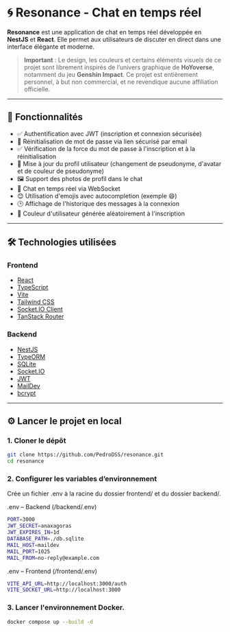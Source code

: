 # 🌀 Resonance - Chat en temps réel

**Resonance** est une application de chat en temps réel développée en **NestJS** et **React**. 
Elle permet aux utilisateurs de discuter en direct dans une interface élégante et moderne.

> **Important** : Le design, les couleurs et certains éléments visuels de ce projet sont librement inspirés de l’univers graphique de **HoYoverse**, notamment du jeu **Genshin Impact**. Ce projet est entièrement personnel, à but non commercial, et ne revendique aucune affiliation officielle.

---

## 🚀 Fonctionnalités

- ✅ Authentification avec JWT (inscription et connexion sécurisée)
- 🔐 Réinitialisation de mot de passe via lien sécurisé par email
- ✅ Vérification de la force du mot de passe à l'inscription et à la réinitialisation
- 👤 Mise à jour du profil utilisateur (changement de pseudonyme, d'avatar et de couleur de pseudonyme)
- 🖼️ Support des photos de profil dans le chat
- 💬 Chat en temps réel via WebSocket
- 😊 Utilisation d'emojis avec autocompletion (exemple :smile:)
- 🕒 Affichage de l'historique des messages à la connexion
- 🎨 Couleur d'utilisateur générée aléatoirement à l'inscription

---

## 🛠️ Technologies utilisées

### Frontend

- [React](https://reactjs.org/)
- [TypeScript](https://www.typescriptlang.org/)
- [Vite](https://vitejs.dev/)
- [Tailwind CSS](https://tailwindcss.com/)
- [Socket.IO Client](https://socket.io/)
- [TanStack Router](https://tanstack.com/router)

### Backend

- [NestJS](https://nestjs.com/)
- [TypeORM](https://typeorm.io/)
- [SQLite](https://www.sqlite.org/)
- [Socket.IO](https://socket.io/)
- [JWT](https://jwt.io/)
- [MailDev](https://github.com/maildev/maildev)
- [bcrypt](https://www.npmjs.com/package/bcrypt)

---

## ⚙️ Lancer le projet en local

### 1. Cloner le dépôt

```bash
git clone https://github.com/PedroDSS/resonance.git
cd resonance
```

### 2. Configurer les variables d’environnement
Crée un fichier .env à la racine du dossier frontend/ et du dossier backend/.

.env – Backend (/backend/.env)
```bash
PORT=3000
JWT_SECRET=anaxagoras
JWT_EXPIRES_IN=1d
DATABASE_PATH=./db.sqlite
MAIL_HOST=maildev
MAIL_PORT=1025
MAIL_FROM=no-reply@example.com
```

.env – Frontend (/frontend/.env)
```bash
VITE_API_URL=http://localhost:3000/auth
VITE_SOCKET_URL=http://localhost:3000
```

### 3. Lancer l'environnement Docker.
```bash
docker compose up --build -d
```